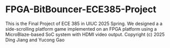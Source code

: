 # FPGA-BitBouncer-ECE385-Project
This is the Final Project of ECE 385 in UIUC 2025 Spring. We designed a  a side-scrolling platform game implemented on an FPGA platform using a MicroBlaze-based SoC system with HDMI video output. Copyright (c) 2025 Ding Jiang and Yucong Gao
